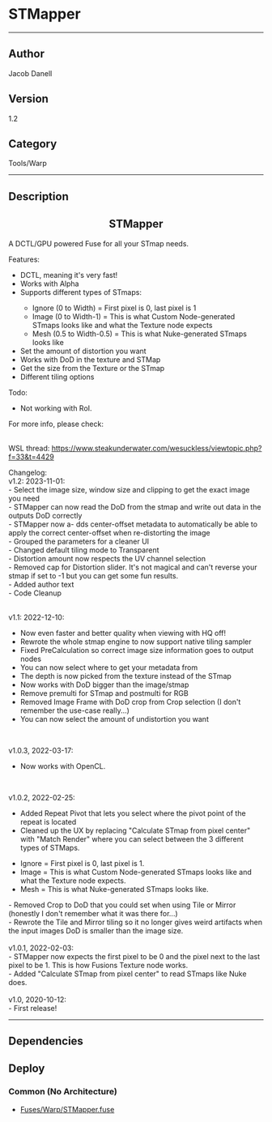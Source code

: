 # STMapper
___

## Author
Jacob Danell

## Version
1.2

## Category
Tools/Warp

___

## Description
<center><h2>STMapper</h2></center>
<p>A DCTL/GPU powered Fuse for all your STmap needs.</p>

<p>Features:
<ul>
	<li>DCTL, meaning it's very fast!</li>
	<li>Works with Alpha</li>
	<li>Supports different types of STmaps:</li>
	<ul>
		<li>Ignore (0 to Width) = First pixel is 0, last pixel is 1</li>
		<li>Image (0 to Width-1) = This is what Custom Node-generated STmaps looks like and what the Texture node expects</li>
		<li>Mesh (0.5 to Width-0.5) = This is what Nuke-generated STmaps looks like</li>
	</ul>
	<li>Set the amount of distortion you want</li>
	<li>Works with DoD in the texture and STMap</li>
	<li>Get the size from the Texture or the STmap</li>
	<li>Different tiling options</li>
</ul>
</p>

<p>Todo:
<ul>
	<li>Not working with RoI.</li>
</ul>
</p>


<p>For more info, please check:</p>

<br>WSL thread: <a href="https://www.steakunderwater.com/wesuckless/viewtopic.php?f=33&t=4429">https://www.steakunderwater.com/wesuckless/viewtopic.php?f=33&t=4429</a></br>


<p>
Changelog:<br/>
v1.2: 2023-11-01:<br/>
- Select the image size, window size and clipping to get the exact image you need<br/>
- STMapper can now read the DoD from the stmap and write out data in the outputs DoD correctly<br/>
- STMapper now a- dds center-offset metadata to automatically be able to apply the correct center-offset when re-distorting the image<br/>
- Grouped the parameters for a cleaner UI<br/>
- Changed default tiling mode to Transparent<br/>
- Distortion amount now respects the UV channel selection<br/>
- Removed cap for Distortion slider. It's not magical and can't reverse your stmap if set to -1 but you can get some fun results.<br/>
- Added author text<br/>
- Code Cleanup<br/>
<br/>

v1.1: 2022-12-10:<br />
- Now even faster and better quality when viewing with HQ off!<br />
- Rewrote the whole stmap engine to now support native tiling sampler<br />
- Fixed PreCalculation so correct image size information goes to output nodes<br />
- You can now select where to get your metadata from<br />
- The depth is now picked from the texture instead of the STmap<br />
- Now works with DoD bigger than the image/stmap<br />
- Remove premulti for STmap and postmulti for RGB<br />
- Removed Image Frame with DoD crop from Crop selection (I don't remember the use-case really...)<br />
- You can now select the amount of undistortion you want<br />
<br />

v1.0.3, 2022-03-17:<br />
- Now works with OpenCL.<br />
<br />

v1.0.2, 2022-02-25:<br />
- Added Repeat Pivot that lets you select where the pivot point of the repeat is located<br />
- Cleaned up the UX by replacing "Calculate STmap from pixel center" with "Match Render" where you can select between the 3 different types of STMaps.
<ul>
	<li>Ignore = First pixel is 0, last pixel is 1.</li>
	<li>Image = This is what Custom Node-generated STmaps looks like and what the Texture node expects.</li>
	<li>Mesh = This is what Nuke-generated STmaps looks like.</li>
</ul>
- Removed Crop to DoD that you could set when using Tile or Mirror (honestly I don't remember what it was there for...)<br />
- Rewrote the Tile and Mirror tiling so it no longer gives weird artifacts when the input images DoD is smaller than the image size.<br />

<br />
v1.0.1, 2022-02-03:<br />
- STMapper now expects the first pixel to be 0 and the pixel next to the last pixel to be 1. This is how Fusions Texture node works.<br />
- Added "Calculate STmap from pixel center" to read STmaps like Nuke does.<br />
<br />
v1.0, 2020-10-12:<br />
- First release!<br />
</p>

___

## Dependencies

## Deploy

### Common (No Architecture)

<ul>
<li><a href="https://gitlab.com/WeSuckLess/Reactor/-/blob/master/Atoms/com.JacobDanell.STMapper/Fuses/Warp/STMapper.fuse?ref_type=heads">Fuses/Warp/STMapper.fuse</a></li>
</ul>
